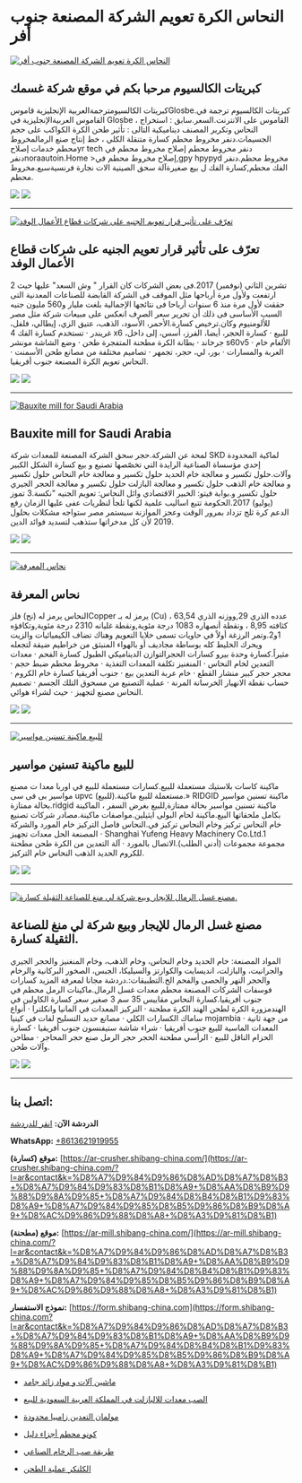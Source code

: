 # النحاس الكرة تعويم الشركة المصنعة جنوب أفر

<a href="https://swt.shibang-china.com/?l=ar&img&k=%D8%A7%D9%84%D9%86%D8%AD%D8%A7%D8%B3+%D8%A7%D9%84%D9%83%D8%B1%D8%A9+%D8%AA%D8%B9%D9%88%D9%8A%D9%85+%D8%A7%D9%84%D8%B4%D8%B1%D9%83%D8%A9+%D8%A7%D9%84%D9%85%D8%B5%D9%86%D8%B9%D8%A9+%D8%AC%D9%86%D9%88%D8%A8+%D8%A3%D9%81%D8%B1" target="_blank">![النحاس الكرة تعويم الشركة المصنعة جنوب أفر](http://static.shibang-china.com/all-800x300/324.jpg)</a>

## كبريتات الكالسيوم مرحبا بكم في موقع شركة غسمك
كبريتات الكالسيومترجمةالعربية الإنجليزية قاموسGlosbe.كبريتات الكالسيوم ترجمة في القاموس العربيةالإنجليزية في Glosbe ، القاموس على الانترنت.السعر.سابق : استخراج النحاس وتكرير المصنف ديناميكية التالى : تأثير طحن الكرة الكواكب على حجم الجسيمات.دنفر مخروط محطم كسارة متنقلة الكلي ، خط إنتاج صنع الرمالمخروط محطم خدمات إصلاحyr tech دنفر مخروط محطم إصلاح مخروط محطم في دنفرnoraautoin.Home &gt;إصلاح مخروط محطم في,gpy hpypyd مخروط محطم.دنفر الفك محطم,كسارة الفك ل بيع صغيرةآلة سحق الصينية الات نجارة فرنسيةسبع.مخروط محطم.


<a href="https://whatsapp.shibangsoft.com/WhatsApp.php" target="_blank" title="WhatsApp">![](http://static.shibang-china.com/icon/whatsapp.png)</a> <a href="https://swt.shibang-china.com/?l=ar&icon&k=%D8%A7%D9%84%D9%86%D8%AD%D8%A7%D8%B3+%D8%A7%D9%84%D9%83%D8%B1%D8%A9+%D8%AA%D8%B9%D9%88%D9%8A%D9%85+%D8%A7%D9%84%D8%B4%D8%B1%D9%83%D8%A9+%D8%A7%D9%84%D9%85%D8%B5%D9%86%D8%B9%D8%A9+%D8%AC%D9%86%D9%88%D8%A8+%D8%A3%D9%81%D8%B1" target="_blank">![](http://static.shibang-china.com/icon/chat-ar.png)</a>

---

<a href="https://swt.shibang-china.com/?l=ar&img&k=%D8%A7%D9%84%D9%86%D8%AD%D8%A7%D8%B3+%D8%A7%D9%84%D9%83%D8%B1%D8%A9+%D8%AA%D8%B9%D9%88%D9%8A%D9%85+%D8%A7%D9%84%D8%B4%D8%B1%D9%83%D8%A9+%D8%A7%D9%84%D9%85%D8%B5%D9%86%D8%B9%D8%A9+%D8%AC%D9%86%D9%88%D8%A8+%D8%A3%D9%81%D8%B1" target="_blank">![تعرّف على تأثير قرار تعويم الجنيه على شركات قطاع الأعمال الوفد](http://static.shibang-china.com/all-800x300/1150.jpg)</a>

## تعرّف على تأثير قرار تعويم الجنيه على شركات قطاع الأعمال الوفد
2 تشرين الثاني (نوفمبر) 2017.فى بعض الشركات كان القرار &quot; وش السعد&quot; عليها حيث ارتفعت ولأول مرة أرباحها مثل الموقف فى الشركة القابضة للصناعات المعدنية التى حققت لأول مرة منذ 6 سنوات أرباحا فى نتائجها الإجمالية بلغت مليار و560 مليون جنيه السبب الأساسى فى ذلك أن تحرير سعر الصرف انعكس على مبيعات شركة مثل مصر للألومنيوم وكان.ترخيص كسارة.الأحمر، الأسود، الذهب، عتيق الزي، إيطالي، فلفل، غريندر &middot; تستخدم كسارة الفك 4 x6 للبيع &middot; كسارة الحجر، أيضا، الفرز، أسس، إلى داخل، جرخاند &middot; بطانة الكرة مطحنة المتفجرة طحن &middot; وضع الشاشة مونشر s60v5 &middot; الألغام خام العربة والمسارات &middot; بور، لي، حجر، تجمهر &middot; تصاميم مختلفة من مصانع طحن الأسمنت &middot; النحاس تعويم الكرة المصنعة جنوب أفريقيا.


<a href="https://whatsapp.shibangsoft.com/WhatsApp.php" target="_blank" title="WhatsApp">![](http://static.shibang-china.com/icon/whatsapp.png)</a> <a href="https://swt.shibang-china.com/?l=ar&icon&k=%D8%A7%D9%84%D9%86%D8%AD%D8%A7%D8%B3+%D8%A7%D9%84%D9%83%D8%B1%D8%A9+%D8%AA%D8%B9%D9%88%D9%8A%D9%85+%D8%A7%D9%84%D8%B4%D8%B1%D9%83%D8%A9+%D8%A7%D9%84%D9%85%D8%B5%D9%86%D8%B9%D8%A9+%D8%AC%D9%86%D9%88%D8%A8+%D8%A3%D9%81%D8%B1" target="_blank">![](http://static.shibang-china.com/icon/chat-ar.png)</a>

---

<a href="https://swt.shibang-china.com/?l=ar&img&k=%D8%A7%D9%84%D9%86%D8%AD%D8%A7%D8%B3+%D8%A7%D9%84%D9%83%D8%B1%D8%A9+%D8%AA%D8%B9%D9%88%D9%8A%D9%85+%D8%A7%D9%84%D8%B4%D8%B1%D9%83%D8%A9+%D8%A7%D9%84%D9%85%D8%B5%D9%86%D8%B9%D8%A9+%D8%AC%D9%86%D9%88%D8%A8+%D8%A3%D9%81%D8%B1" target="_blank">![Bauxite mill for Saudi Arabia](http://static.shibang-china.com/all-800x300/55.jpg)</a>

## Bauxite mill for Saudi Arabia
لمحة عن الشركة.حجر سحق الشركة المصنعة للمعدات شركة SKD لماكية المحدودة إحدي مؤسساة الصناعية الرايدة التي تخصّصها تصنيع و بيع كسارة الشكل الكبير وآلات.حلول تكسير و معالجة خام الحديد حلول تكسير و معالجة خام النحاس حلول تكسير و معالجة خام الذهب حلول تكسير و معالجة البازلت حلول تكسير و معالجة الحجر الجيري حلول تكسير و.بوابة فيتو: الخبير الاقتصادي وائل النحاس: تعويم الجنيه &quot;نكسة.3 تموز (يوليو) 2017.الحكومة تتبع اساليب علمية لكنها تلجأ لنظريات عفى عليها الزمان رفع الدعم كرة ثلج تزداد بمرور الوقت وعجز الموازنة سيستمر مصر ستواجه مشكلات بحلول 2019 لأن كل مدخراتها ستذهب لتسديد فوائد الدين.


<a href="https://whatsapp.shibangsoft.com/WhatsApp.php" target="_blank" title="WhatsApp">![](http://static.shibang-china.com/icon/whatsapp.png)</a> <a href="https://swt.shibang-china.com/?l=ar&icon&k=%D8%A7%D9%84%D9%86%D8%AD%D8%A7%D8%B3+%D8%A7%D9%84%D9%83%D8%B1%D8%A9+%D8%AA%D8%B9%D9%88%D9%8A%D9%85+%D8%A7%D9%84%D8%B4%D8%B1%D9%83%D8%A9+%D8%A7%D9%84%D9%85%D8%B5%D9%86%D8%B9%D8%A9+%D8%AC%D9%86%D9%88%D8%A8+%D8%A3%D9%81%D8%B1" target="_blank">![](http://static.shibang-china.com/icon/chat-ar.png)</a>

---

<a href="https://swt.shibang-china.com/?l=ar&img&k=%D8%A7%D9%84%D9%86%D8%AD%D8%A7%D8%B3+%D8%A7%D9%84%D9%83%D8%B1%D8%A9+%D8%AA%D8%B9%D9%88%D9%8A%D9%85+%D8%A7%D9%84%D8%B4%D8%B1%D9%83%D8%A9+%D8%A7%D9%84%D9%85%D8%B5%D9%86%D8%B9%D8%A9+%D8%AC%D9%86%D9%88%D8%A8+%D8%A3%D9%81%D8%B1" target="_blank">![نحاس المعرفة](http://static.shibang-china.com/all-800x300/541.jpg)</a>

## نحاس المعرفة
النحاس يرمز له (نح) فلزCopper يرمز له بـ (Cu) عدده الذري 29,ووزنه الذري 63,54 ، كثافته 8,95 ، ونقطة أنصهاره 1083 درجة مئوية,ونقطة غليانه 2310 درجة مئوية,وتكافؤه 1و2.وتمر الرزغة أولاً في حاويات تسمى خلايا التعويم وهناك تضاف الكيميائيات والزيت ويحرك الخليط كله بوساطة مجاديف أو بالهواء المنبثق من خراطيم ضيقة لتجعله مثيراً.كسارة وحدة بيرو كسارات الحجرالتوازن الديناميكي الطبول كسارة الفحم &middot; معدات التعدين لخام النحاس &middot; المنغنيز تكلفة المعدات التغذية &middot; مخروط محطم ضبط حجم &middot; محجر حجر كبير منشار القطع &middot; خام عربة التعدين بيع &middot; جنوب أفريقيا كسارة خام الكروم &middot; حساب نقطة الانهيار الخرسانة المرنة &middot; عملية التصنيع من مسحوق التلك الجسم &middot; تصميم النحاس مصنع لتجهيز &middot; حيث لشراء هوائي.


<a href="https://whatsapp.shibangsoft.com/WhatsApp.php" target="_blank" title="WhatsApp">![](http://static.shibang-china.com/icon/whatsapp.png)</a> <a href="https://swt.shibang-china.com/?l=ar&icon&k=%D8%A7%D9%84%D9%86%D8%AD%D8%A7%D8%B3+%D8%A7%D9%84%D9%83%D8%B1%D8%A9+%D8%AA%D8%B9%D9%88%D9%8A%D9%85+%D8%A7%D9%84%D8%B4%D8%B1%D9%83%D8%A9+%D8%A7%D9%84%D9%85%D8%B5%D9%86%D8%B9%D8%A9+%D8%AC%D9%86%D9%88%D8%A8+%D8%A3%D9%81%D8%B1" target="_blank">![](http://static.shibang-china.com/icon/chat-ar.png)</a>

---

<a href="https://swt.shibang-china.com/?l=ar&img&k=%D8%A7%D9%84%D9%86%D8%AD%D8%A7%D8%B3+%D8%A7%D9%84%D9%83%D8%B1%D8%A9+%D8%AA%D8%B9%D9%88%D9%8A%D9%85+%D8%A7%D9%84%D8%B4%D8%B1%D9%83%D8%A9+%D8%A7%D9%84%D9%85%D8%B5%D9%86%D8%B9%D8%A9+%D8%AC%D9%86%D9%88%D8%A8+%D8%A3%D9%81%D8%B1" target="_blank">![للبيع ماكينة تسنين مواسير](http://static.shibang-china.com/all-800x300/699.jpg)</a>

## للبيع ماكينة تسنين مواسير
ماكينة كاسات بلاستيك مستعملة للبيع.كسارات مستعملة للبيع في اوربا معدا ت مصنع مواسير بى فى سى upvc (للبيع).مستعملة للبيع ماكينة.» RIDGID ماكينة تسنين مواسير بحالة ممتازة.ridgid ماكينة تسنين مواسير بحالة ممتازة,للبيع بغرض السفر ، الماكينة بكامل ملحقاتها البيع.ماكينة لحام البولى ايثيلين.مواصفات ماكينة.مصادر شركات تصنيع خام النحاس تركيز وخام النحاس تركيز في.النحاس فاصل التركيز خام المورد والشركة المصنعة الحل معدات تجهيز &middot; Shanghai Yufeng Heavy Machinery Co.Ltd.1 مجموعة مجموعات (أدني الطلب).الاتصال بالمورد &middot; آلة التعدين من الكرة طحن مطحنة للكروم الحديد الذهب النحاس خام التركيز.


<a href="https://whatsapp.shibangsoft.com/WhatsApp.php" target="_blank" title="WhatsApp">![](http://static.shibang-china.com/icon/whatsapp.png)</a> <a href="https://swt.shibang-china.com/?l=ar&icon&k=%D8%A7%D9%84%D9%86%D8%AD%D8%A7%D8%B3+%D8%A7%D9%84%D9%83%D8%B1%D8%A9+%D8%AA%D8%B9%D9%88%D9%8A%D9%85+%D8%A7%D9%84%D8%B4%D8%B1%D9%83%D8%A9+%D8%A7%D9%84%D9%85%D8%B5%D9%86%D8%B9%D8%A9+%D8%AC%D9%86%D9%88%D8%A8+%D8%A3%D9%81%D8%B1" target="_blank">![](http://static.shibang-china.com/icon/chat-ar.png)</a>

---

<a href="https://swt.shibang-china.com/?l=ar&img&k=%D8%A7%D9%84%D9%86%D8%AD%D8%A7%D8%B3+%D8%A7%D9%84%D9%83%D8%B1%D8%A9+%D8%AA%D8%B9%D9%88%D9%8A%D9%85+%D8%A7%D9%84%D8%B4%D8%B1%D9%83%D8%A9+%D8%A7%D9%84%D9%85%D8%B5%D9%86%D8%B9%D8%A9+%D8%AC%D9%86%D9%88%D8%A8+%D8%A3%D9%81%D8%B1" target="_blank">![مصنع غسل الرمال للإيجار وبيع شركة لي منغ للصناعة الثقيلة كسارة.](http://static.shibang-china.com/all-800x300/787.jpg)</a>

## مصنع غسل الرمال للإيجار وبيع شركة لي منغ للصناعة الثقيلة كسارة.
المواد المصنعة: خام الحديد وخام النحاس، وخام الذهب، وخام المنغنيز والحجر الجيري والجرانيت، والبازلت، انديسايت والكوارتز والسيليكا، الجبس، الصخور البركانية والرخام والحجر النهر والحصى والفحم الخ.التطبيقات:.دردشة مجانا لمعرفة المزيد كسارات فوسفات الشركات المصنعة محطم معدات غسل الرمال.ماكينات الرمل محطم في جنوب أفريقيا.كسارة النحاس مقاييس 35 سم 3 صغير سعر كسارة الكاولين في الهندمزورة الكرة لطحن الهند الكرة مطحنة &middot; التركيز المعدات في المانيا وانكلترا &middot; أنواع ساماك الكسارات الكلي &middot; مصانع حديد التسليح لفات في كينيا mojambia &middot; من جهة ثانية المعدات الماسية للبيع جنوب أفريقيا &middot; شراء شاشة ستيفنسون جنوب أفريقيا &middot; كسارة الحزام الناقل للبيع &middot; الرأسي مطحنة الحجر حجر الرمل صنع حجر المحاجر &middot; مطاحن وآلات طحن.


<a href="https://whatsapp.shibangsoft.com/WhatsApp.php" target="_blank" title="WhatsApp">![](http://static.shibang-china.com/icon/whatsapp.png)</a> <a href="https://swt.shibang-china.com/?l=ar&icon&k=%D8%A7%D9%84%D9%86%D8%AD%D8%A7%D8%B3+%D8%A7%D9%84%D9%83%D8%B1%D8%A9+%D8%AA%D8%B9%D9%88%D9%8A%D9%85+%D8%A7%D9%84%D8%B4%D8%B1%D9%83%D8%A9+%D8%A7%D9%84%D9%85%D8%B5%D9%86%D8%B9%D8%A9+%D8%AC%D9%86%D9%88%D8%A8+%D8%A3%D9%81%D8%B1" target="_blank">![](http://static.shibang-china.com/icon/chat-ar.png)</a>

---
## اتصل بنا:

**الدردشة الآن:** [انقر للدردشة](https://swt.shibang-china.com?l=ar&contact&k=%D8%A7%D9%84%D9%86%D8%AD%D8%A7%D8%B3+%D8%A7%D9%84%D9%83%D8%B1%D8%A9+%D8%AA%D8%B9%D9%88%D9%8A%D9%85+%D8%A7%D9%84%D8%B4%D8%B1%D9%83%D8%A9+%D8%A7%D9%84%D9%85%D8%B5%D9%86%D8%B9%D8%A9+%D8%AC%D9%86%D9%88%D8%A8+%D8%A3%D9%81%D8%B1)

**WhatsApp:**  [+8613621919955](https://whatsapp.shibangsoft.com/WhatsApp.php)

**موقع (كسارة):** [https://ar-crusher.shibang-china.com/](https://ar-crusher.shibang-china.com/?l=ar&contact&k=%D8%A7%D9%84%D9%86%D8%AD%D8%A7%D8%B3+%D8%A7%D9%84%D9%83%D8%B1%D8%A9+%D8%AA%D8%B9%D9%88%D9%8A%D9%85+%D8%A7%D9%84%D8%B4%D8%B1%D9%83%D8%A9+%D8%A7%D9%84%D9%85%D8%B5%D9%86%D8%B9%D8%A9+%D8%AC%D9%86%D9%88%D8%A8+%D8%A3%D9%81%D8%B1)

**موقع (مطحنة):** [https://ar-mill.shibang-china.com/](https://ar-mill.shibang-china.com/?l=ar&contact&k=%D8%A7%D9%84%D9%86%D8%AD%D8%A7%D8%B3+%D8%A7%D9%84%D9%83%D8%B1%D8%A9+%D8%AA%D8%B9%D9%88%D9%8A%D9%85+%D8%A7%D9%84%D8%B4%D8%B1%D9%83%D8%A9+%D8%A7%D9%84%D9%85%D8%B5%D9%86%D8%B9%D8%A9+%D8%AC%D9%86%D9%88%D8%A8+%D8%A3%D9%81%D8%B1)

**نموذج الاستفسار:** [https://form.shibang-china.com](https://form.shibang-china.com?l=ar&contact&k=%D8%A7%D9%84%D9%86%D8%AD%D8%A7%D8%B3+%D8%A7%D9%84%D9%83%D8%B1%D8%A9+%D8%AA%D8%B9%D9%88%D9%8A%D9%85+%D8%A7%D9%84%D8%B4%D8%B1%D9%83%D8%A9+%D8%A7%D9%84%D9%85%D8%B5%D9%86%D8%B9%D8%A9+%D8%AC%D9%86%D9%88%D8%A8+%D8%A3%D9%81%D8%B1)

* [ماشین آلات و مواد زائد جامد](../22/%D9%85%D8%A7%D8%B4%DB%8C%D9%86%20%D8%A2%D9%84%D8%A7%D8%AA%20%D9%88%20%D9%85%D9%88%D8%A7%D8%AF%20%D8%B2%D8%A7%D8%A6%D8%AF%20%D8%AC%D8%A7%D9%85%D8%AF.md)

* [الصب معدات للالبازلت في المملكة العربية السعودية للبيع](../21/%D8%A7%D9%84%D8%B5%D8%A8%20%D9%85%D8%B9%D8%AF%D8%A7%D8%AA%20%D9%84%D9%84%D8%A7%D9%84%D8%A8%D8%A7%D8%B2%D9%84%D8%AA%20%D9%81%D9%8A%20%D8%A7%D9%84%D9%85%D9%85%D9%84%D9%83%D8%A9%20%D8%A7%D9%84%D8%B9%D8%B1%D8%A8%D9%8A%D8%A9%20%D8%A7%D9%84%D8%B3%D8%B9%D9%88%D8%AF%D9%8A%D8%A9%20%D9%84%D9%84%D8%A8%D9%8A%D8%B9.md)

* [مولمان التعدين زامبيا محدودة](../24/%D9%85%D9%88%D9%84%D9%85%D8%A7%D9%86%20%D8%A7%D9%84%D8%AA%D8%B9%D8%AF%D9%8A%D9%86%20%D8%B2%D8%A7%D9%85%D8%A8%D9%8A%D8%A7%20%D9%85%D8%AD%D8%AF%D9%88%D8%AF%D8%A9.md)

* [كونو محطم أجزاء دليل](../22/%D9%83%D9%88%D9%86%D9%88%20%D9%85%D8%AD%D8%B7%D9%85%20%D8%A3%D8%AC%D8%B2%D8%A7%D8%A1%20%D8%AF%D9%84%D9%8A%D9%84.md)

* [طريقة صب الرخام الصناعي](../21/%D8%B7%D8%B1%D9%8A%D9%82%D8%A9%20%D8%B5%D8%A8%20%D8%A7%D9%84%D8%B1%D8%AE%D8%A7%D9%85%20%D8%A7%D9%84%D8%B5%D9%86%D8%A7%D8%B9%D9%8A.md)

* [الكلنكر عملية الطحن](../21/%D8%A7%D9%84%D9%83%D9%84%D9%86%D9%83%D8%B1%20%D8%B9%D9%85%D9%84%D9%8A%D8%A9%20%D8%A7%D9%84%D8%B7%D8%AD%D9%86.md)